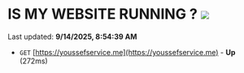 # IS MY WEBSITE RUNNING ? [![](https://img.shields.io/static/v1?label=Sponsor&message=%E2%9D%A4&logo=GitHub&color=%23fe8e86)](https://github.com/sponsors/Youssef-Lehmam)

Last updated: **9/14/2025, 8:54:39 AM**

- `GET` [https://youssefservice.me](https://youssefservice.me) - **Up** (272ms)
